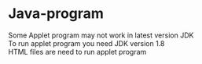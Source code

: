 # Java-program
Some Applet program may not work in latest version JDK  
To run applet program you need JDK version 1.8  
HTML files are need to run applet program
